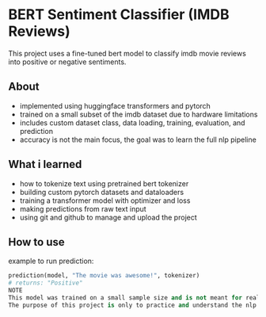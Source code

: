 # BERT Sentiment Classifier (IMDB Reviews)

This project uses a fine-tuned bert model to classify imdb movie reviews into positive or negative sentiments.

## About  
- implemented using huggingface transformers and pytorch  
- trained on a small subset of the imdb dataset due to hardware limitations  
- includes custom dataset class, data loading, training, evaluation, and prediction  
- accuracy is not the main focus, the goal was to learn the full nlp pipeline  

## What i learned  
- how to tokenize text using pretrained bert tokenizer  
- building custom pytorch datasets and dataloaders  
- training a transformer model with optimizer and loss  
- making predictions from raw text input  
- using git and github to manage and upload the project  

## How to use  
example to run prediction:

```python
prediction(model, "The movie was awesome!", tokenizer)
# returns: "Positive"
NOTE
This model was trained on a small sample size and is not meant for real-world usage.
The purpose of this project is only to practice and understand the nlp workflow.
